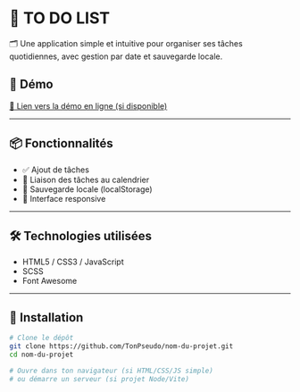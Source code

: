 # 📝 TO DO LIST

🗂️ Une application simple et intuitive pour organiser ses tâches quotidiennes, avec gestion par date et sauvegarde locale.

## 🚀 Démo

[🔗 Lien vers la démo en ligne (si disponible)](https://gartalgart.github.io/Todo-list_app/)


---

## 📦 Fonctionnalités

- ✅ Ajout de tâches
- 📆 Liaison des tâches au calendrier
- 🧠 Sauvegarde locale (localStorage)
- 🎨 Interface responsive

---

## 🛠️ Technologies utilisées

- HTML5 / CSS3 / JavaScript
- SCSS
- Font Awesome
  
---

## 🧪 Installation

```bash
# Clone le dépôt
git clone https://github.com/TonPseudo/nom-du-projet.git
cd nom-du-projet

# Ouvre dans ton navigateur (si HTML/CSS/JS simple)
# ou démarre un serveur (si projet Node/Vite)

